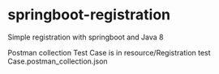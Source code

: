 # springboot-registration
Simple registration with springboot and Java 8

Postman collection Test Case is in resource/Registration test Case.postman_collection.json
